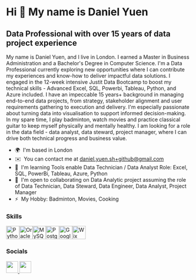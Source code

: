 Hi 👋 My name is Daniel Yuen
============================

Data Professional with over 15 years of data project experience
---------------------------------------------------------------

My name is Daniel Yuen, and I live in London. I earned a Master in Business Administration and a Bachelor's Degree in Computer Science. I'm a Data Professional currently exploring new opportunities where I can contribute my experiences and know-how to deliver impactful data solutions. I engaged in the 12-week intensive Justit Data Bootcamp to boost my technical skills - Advanced Excel, SQL, Powerbi, Tableau, Python, and Azure included. I have an impeccable 15 years+ background in managing end-to-end data projects, from strategy, stakeholder alignment and user requirements gathering to execution and delivery. I'm especially passionate about turning data into visualisation to support informed decision-making. In my spare time, I play badminton, watch movies and practice classical guitar to keep myself physically and mentally healthy. I am looking for a role in the data field - data analyst, data steward, project manager, where I can drive both technical progress and business value.

* 🌍  I'm based in London
* ✉️  You can contact me at [daniel.yuen.sh+github@gmail.com](mailto:daniel.yuen.sh+github@gmail.com)
* 🧠  I'm learning Tools enable Data Technician / Data Analyst Role: Excel, SQL, PowerBi, Tableau, Azure, Python
* 🤝  I'm open to collaborating on Data Analytic project assuming the role of Data Technician, Data Steward, Data Engineer, Data Analyst, Project Manager
* ⚡  My Hobby: Badminton, Movies, Cooking

### Skills


<p align="left">
<a href="https://www.python.org/" target="_blank" rel="noreferrer"><img src="https://raw.githubusercontent.com/danielcranney/readme-generator/main/public/icons/skills/python-colored.svg" width="36" height="36" alt="Python" /></a><a href="https://www.oracle.com/uk/index.html" target="_blank" rel="noreferrer"><img src="https://raw.githubusercontent.com/danielcranney/readme-generator/main/public/icons/skills/oracle-colored.svg" width="36" height="36" alt="Oracle" /></a><a href="https://www.mysql.com/" target="_blank" rel="noreferrer"><img src="https://raw.githubusercontent.com/danielcranney/readme-generator/main/public/icons/skills/mysql-colored.svg" width="36" height="36" alt="MySQL" /></a><a href="https://www.postgresql.org/" target="_blank" rel="noreferrer"><img src="https://raw.githubusercontent.com/danielcranney/readme-generator/main/public/icons/skills/postgresql-colored.svg" width="36" height="36" alt="PostgreSQL" /></a><a href="https://cloud.google.com/" target="_blank" rel="noreferrer"><img src="https://raw.githubusercontent.com/danielcranney/readme-generator/main/public/icons/skills/googlecloud-colored.svg" width="36" height="36" alt="Google Cloud" /></a><a href="https://wix.com" target="_blank" rel="noreferrer"><img src="https://raw.githubusercontent.com/danielcranney/readme-generator/main/public/icons/skills/wix-colored.svg" width="36" height="36" alt="Wix" /></a>
</p>


### Socials

<p align="left"> <a href="https://www.github.com/DanielYuenSH1996 " target="_blank" rel="noreferrer"> <picture> <source media="(prefers-color-scheme: dark)" srcset="https://raw.githubusercontent.com/danielcranney/readme-generator/main/public/icons/socials/github-dark.svg" /> <source media="(prefers-color-scheme: light)" srcset="https://raw.githubusercontent.com/danielcranney/readme-generator/main/public/icons/socials/github.svg" /> <img src="https://raw.githubusercontent.com/danielcranney/readme-generator/main/public/icons/socials/github.svg" width="32" height="32" /> </picture> </a> <a href="https://www.linkedin.com/in/daniel-yuen-a721895" target="_blank" rel="noreferrer"> <picture> <source media="(prefers-color-scheme: dark)" srcset="https://raw.githubusercontent.com/danielcranney/readme-generator/main/public/icons/socials/linkedin-dark.svg" /> <source media="(prefers-color-scheme: light)" srcset="https://raw.githubusercontent.com/danielcranney/readme-generator/main/public/icons/socials/linkedin.svg" /> <img src="https://raw.githubusercontent.com/danielcranney/readme-generator/main/public/icons/socials/linkedin.svg" width="32" height="32" /> </picture> </a></p>
